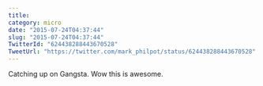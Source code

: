 ```yaml
---
title: 
category: micro
date: "2015-07-24T04:37:44"
slug: "2015-07-24T04:37:44"
TwitterId: "624438288443670528"
TweetUrl: "https://twitter.com/mark_philpot/status/624438288443670528"
---
```


Catching up on Gangsta. Wow this is awesome.
